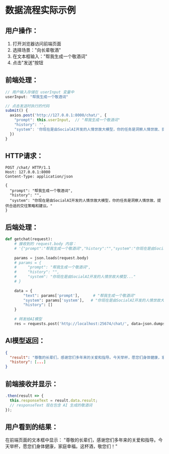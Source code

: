 # 数据流程实际示例

## 用户操作：
1. 打开浏览器访问前端页面
2. 选择场景："向长辈敬酒"
3. 在文本框输入："帮我生成一个敬酒词"
4. 点击"发送"按钮

## 前端处理：
```javascript
// 用户输入存储在 userInput 变量中
userInput: "帮我生成一个敬酒词"

// 点击发送时执行的代码
submit() {
  axios.post('http://127.0.0.1:8000/chat/', {
    "prompt": this.userInput,  // "帮我生成一个敬酒词"
    "history": '',
    "system": '你现在是由SocialAI开发的人情世故大模型，你的任务是洞察人情世故、提供合适的交往策略和建议。'
  })
}
```

## HTTP请求：
```http
POST /chat/ HTTP/1.1
Host: 127.0.0.1:8000
Content-Type: application/json

{
  "prompt": "帮我生成一个敬酒词",
  "history": "",
  "system": "你现在是由SocialAI开发的人情世故大模型，你的任务是洞察人情世故、提供合适的交往策略和建议。"
}
```

## 后端处理：
```python
def getchat(request):
    # 接收到的 request.body 内容：
    # '{"prompt":"帮我生成一个敬酒词","history":"","system":"你现在是由SocialAI开发的人情世故大模型..."}'
    
    params = json.loads(request.body)
    # params = {
    #     "prompt": "帮我生成一个敬酒词",
    #     "history": "",
    #     "system": "你现在是由SocialAI开发的人情世故大模型..."
    # }
    
    data = {
        "text": params['prompt'],      # "帮我生成一个敬酒词"
        "system": params['system'],   # "你现在是由SocialAI开发的人情世故大模型..."
        "history": []
    }
    
    # 转发给AI模型
    res = requests.post('http://localhost:25674/chat/', data=json.dumps(data))
```

## AI模型返回：
```json
{
  "result": "尊敬的长辈们，感谢您们多年来的关爱和指导。今天举杯，愿您们身体健康，家庭幸福。这杯酒，敬您们！",
  "history": [...]
}
```

## 前端接收并显示：
```javascript
.then(result => {
  this.responseText = result.data.result;
  // responseText 现在包含 AI 生成的敬酒词
});
```

## 用户看到的结果：
在前端页面的文本框中显示：
"尊敬的长辈们，感谢您们多年来的关爱和指导。今天举杯，愿您们身体健康，家庭幸福。这杯酒，敬您们！"
